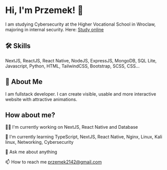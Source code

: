 
# Hi, I'm Przemek! 👋
I am studying Cybersecurity at the Higher Vocational School in Wroclaw, majoring in internal security.
Here: [Study online](https://studia-online.pl/)

## 🛠 Skills
NextJS, ReactJS, React Native, NodeJS, ExpressJS, MongoDB, SQL Lite, Javascript, Python, HTML, TailwindCSS, Bootstrap, SCSS, CSS...

## 🚀 About Me
I am fullstack developer. I can create visible, usable and more interactive website with attractive animations.

## How about me?
👩‍💻 I'm currently working on NextJS, React Native and Database

🧠 I'm currently learning TypeScript, NextJS, React Native, Nginx, Linux, Kali linux, Networking, Cybersecurity

💬 Ask me about anything

📫 How to reach me przemek2142@gmail.com

